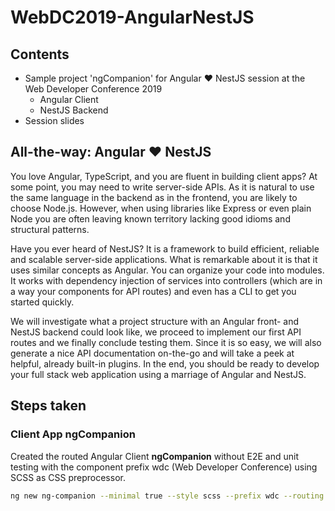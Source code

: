 # WebDC2019-AngularNestJS

## Contents

- Sample project 'ngCompanion' for Angular ❤️ NestJS session at the Web Developer Conference 2019
  - Angular Client
  - NestJS Backend
- Session slides

## All-the-way: Angular ❤️ NestJS

You love Angular, TypeScript, and you are fluent in building client apps? At some point, you may need to write server-side APIs. As it is natural to use the same language in the backend as in the frontend, you are likely to choose Node.js. However, when using libraries like Express or even plain Node you are often leaving known territory lacking good idioms and structural patterns.

Have you ever heard of NestJS? It is a framework to build efficient, reliable and scalable server-side applications. What is remarkable about it is that it uses similar concepts as Angular. You can organize your code into modules. It works with dependency injection of services into controllers (which are in a way your components for API routes) and even has a CLI to get you started quickly.

We will investigate what a project structure with an Angular front- and NestJS backend could look like, we proceed to implement our first API routes and we finally conclude testing them. Since it is so easy, we will also generate a nice API documentation on-the-go and will take a peek at helpful, already built-in plugins. In the end, you should be ready to develop your full stack web application using a marriage of Angular and NestJS.

## Steps taken

### Client App **ngCompanion**

Created the routed Angular Client **ngCompanion** without E2E and unit testing with the component prefix wdc (Web Developer Conference) using SCSS as CSS preprocessor.

```bash
ng new ng-companion --minimal true --style scss --prefix wdc --routing true
```
